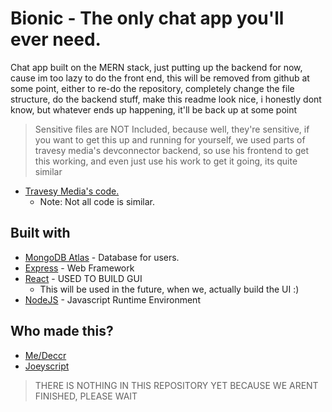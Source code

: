 # Bionic - The only chat app you'll ever need.
Chat app built on the MERN stack, just putting up the backend for now, cause im too lazy to do the front end, this will be removed from github at some point, either to re-do the repository, completely change the file structure, do the backend stuff, make this readme look nice, i honestly dont know, but whatever ends up happening, it'll be back up at some point

> Sensitive files are NOT Included, because well, they're sensitive, if you want to get this up and running for yourself, we used parts of travesy media's devconnector backend, so use his frontend to get this working, and even just use his work to get it going, its quite similar

* [Travesy Media's code.](https://github.com/bradtraversy/devconnector_2.0)
   * Note: Not all code is similar.

## Built with 

* [MongoDB Atlas](https://www.mongodb.com/cloud/atlas) - Database for users.
* [Express](https://expressjs.com/) - Web Framework
* [React](https://reactjs.org/) - USED TO BUILD GUI
  * This will be used in the future, when we, actually build the UI :)
* [NodeJS](https://nodejs.org/) - Javascript Runtime Environment

## Who made this?

* [Me/Deccr](https://github.com/deccr/)
* [Joeyscript](https://github.com/joey227/)

> THERE IS NOTHING IN THIS REPOSITORY YET BECAUSE WE ARENT FINISHED, PLEASE WAIT
